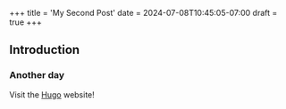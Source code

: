 +++
title = 'My Second Post'
date = 2024-07-08T10:45:05-07:00
draft = true
+++


## Introduction

### Another day
Visit the [Hugo](https://gohugo.io) website!